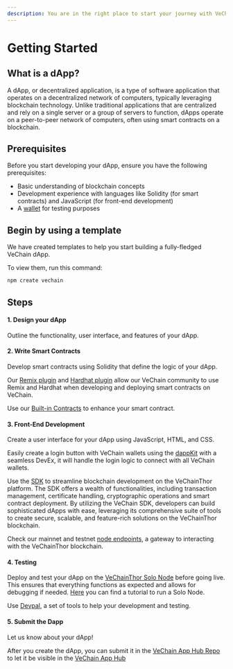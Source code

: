 ```yaml
---
description: You are in the right place to start your journey with VeChain dApps
---
```


# Getting Started

## What is a dApp?

A dApp, or decentralized application, is a type of software application that operates on a decentralized network of computers, typically leveraging blockchain technology. Unlike traditional applications that are centralized and rely on a single server or a group of servers to function, dApps operate on a peer-to-peer network of computers, often using smart contracts on a blockchain.

## Prerequisites

Before you start developing your dApp, ensure you have the following prerequisites:

* Basic understanding of blockchain concepts
* Development experience with languages like Solidity (for smart contracts) and JavaScript (for front-end development)
* A [wallet](../core-concepts/wallets/) for testing purposes

## Begin by using a template

We have created templates to help you start building a fully-fledged VeChain dApp.

To view them, run this command:

```bash
npm create vechain
```

## Steps

#### 1. Design your dApp

Outline the functionality, user interface, and features of your dApp.

#### 2. **Write Smart Contracts**

Develop smart contracts using Solidity that define the logic of your dApp.

Our [Remix plugin](broken-reference/) and [Hardhat plugin](frameworks-and-ides/hardhat/) allow our VeChain community to use Remix and Hardhat when developing and deploying smart contracts on VeChain.

Use our [Built-in Contracts](built-in-contracts.md) to enhance your smart contract.

#### 3. **Front-End Development**

Create a user interface for your dApp using JavaScript, HTML, and CSS.

Easily create a login button with VeChain wallets using the [dappKit](sdks-and-providers/dapp-kit/dapp-kit-1/) with a seamless DevEx, it will handle the login logic to connect with all VeChain wallets.

Use the [SDK](sdks-and-providers/sdk/) to streamline blockchain development on the VeChainThor platform. The SDK offers a wealth of functionalities, including transaction management, certificate handling, cryptographic operations and smart contract deployment. By utilizing the VeChain SDK, developers can build sophisticated dApps with ease, leveraging its comprehensive suite of tools to create secure, scalable, and feature-rich solutions on the VeChainThor blockchain.

Check our mainnet and testnet [node endpoints](nodes.md), a gateway to interacting with the VeChainThor blockchain.

#### 4. **Testing**

Deploy and test your dApp on the [VeChainThor Solo Node](../core-concepts/networks/thor-solo-node.md) before going live. This ensures that everything functions as expected and allows for debugging if needed. [Here](../core-concepts/networks/thor-solo-node.md) you can find a tutorial to run a Solo Node.

Use [Devpal](sdks-and-providers/devpal.md), a set of tools to help your development and testing.

#### 5. **Submit the Dapp**

Let us know about your dApp!

After you create the dApp, you can submit it in the [VeChain App Hub Repo](https://github.com/vechain/app-hub#vechain-app-hub---submit-form) to let it be visible in the [VeChain App Hub](https://apps.vechain.org/#all)
